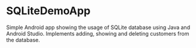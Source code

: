 # SQLiteDemoApp
Simple Android app showing the usage of SQLite database using Java and Android Studio. Implements adding, showing and deleting customers from the database. 
